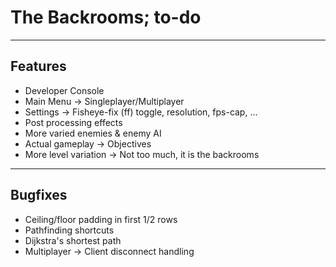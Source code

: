 # The Backrooms; to-do

---
## Features
- Developer Console
- Main Menu
    -> Singleplayer/Multiplayer
- Settings
    -> Fisheye-fix (ff) toggle, resolution, fps-cap, ...
- Post processing effects
- More varied enemies & enemy AI
- Actual gameplay
    -> Objectives
- More level variation
    -> Not too much, it is the backrooms

---
## Bugfixes
- Ceiling/floor padding in first 1/2 rows
- Pathfinding shortcuts
- Dijkstra's shortest path
- Multiplayer
    -> Client disconnect handling
